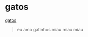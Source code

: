 # gatos
[gatos](https://encrypted-tbn0.gstatic.com/images?q=tbn:ANd9GcRT2ahLqAgtpKdsgFdTg-b8Yanpdu7I_9pd8kiTZHRX9g&s)
> eu amo gatinhos miau miau miau
